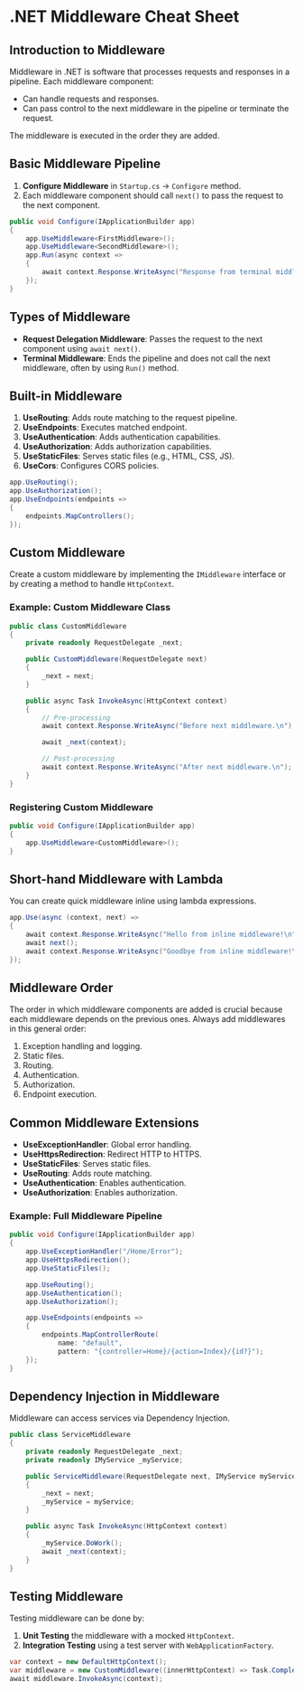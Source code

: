 # .NET Middleware Cheat Sheet

## Introduction to Middleware
Middleware in .NET is software that processes requests and responses in a pipeline. Each middleware component:
- Can handle requests and responses.
- Can pass control to the next middleware in the pipeline or terminate the request.
  
The middleware is executed in the order they are added.

## Basic Middleware Pipeline
1. **Configure Middleware** in `Startup.cs` -> `Configure` method.
2. Each middleware component should call `next()` to pass the request to the next component.

```csharp
public void Configure(IApplicationBuilder app)
{
    app.UseMiddleware<FirstMiddleware>();
    app.UseMiddleware<SecondMiddleware>();
    app.Run(async context =>
    {
        await context.Response.WriteAsync("Response from terminal middleware.");
    });
}
```

## Types of Middleware
- **Request Delegation Middleware**: Passes the request to the next component using `await next()`.
- **Terminal Middleware**: Ends the pipeline and does not call the next middleware, often by using `Run()` method.

## Built-in Middleware
1. **UseRouting**: Adds route matching to the request pipeline.
2. **UseEndpoints**: Executes matched endpoint.
3. **UseAuthentication**: Adds authentication capabilities.
4. **UseAuthorization**: Adds authorization capabilities.
5. **UseStaticFiles**: Serves static files (e.g., HTML, CSS, JS).
6. **UseCors**: Configures CORS policies.

```csharp
app.UseRouting();
app.UseAuthorization();
app.UseEndpoints(endpoints =>
{
    endpoints.MapControllers();
});
```

## Custom Middleware
Create a custom middleware by implementing the `IMiddleware` interface or by creating a method to handle `HttpContext`.

### Example: Custom Middleware Class
```csharp
public class CustomMiddleware
{
    private readonly RequestDelegate _next;

    public CustomMiddleware(RequestDelegate next)
    {
        _next = next;
    }

    public async Task InvokeAsync(HttpContext context)
    {
        // Pre-processing
        await context.Response.WriteAsync("Before next middleware.\n");

        await _next(context);

        // Post-processing
        await context.Response.WriteAsync("After next middleware.\n");
    }
}
```
### Registering Custom Middleware
```csharp
public void Configure(IApplicationBuilder app)
{
    app.UseMiddleware<CustomMiddleware>();
}
```

## Short-hand Middleware with Lambda
You can create quick middleware inline using lambda expressions.

```csharp
app.Use(async (context, next) =>
{
    await context.Response.WriteAsync("Hello from inline middleware!\n");
    await next();
    await context.Response.WriteAsync("Goodbye from inline middleware!\n");
});
```

## Middleware Order
The order in which middleware components are added is crucial because each middleware depends on the previous ones. Always add middlewares in this general order:

1. Exception handling and logging.
2. Static files.
3. Routing.
4. Authentication.
5. Authorization.
6. Endpoint execution.

## Common Middleware Extensions
- **UseExceptionHandler**: Global error handling.
- **UseHttpsRedirection**: Redirect HTTP to HTTPS.
- **UseStaticFiles**: Serves static files.
- **UseRouting**: Adds route matching.
- **UseAuthentication**: Enables authentication.
- **UseAuthorization**: Enables authorization.

### Example: Full Middleware Pipeline
```csharp
public void Configure(IApplicationBuilder app)
{
    app.UseExceptionHandler("/Home/Error");
    app.UseHttpsRedirection();
    app.UseStaticFiles();

    app.UseRouting();
    app.UseAuthentication();
    app.UseAuthorization();

    app.UseEndpoints(endpoints =>
    {
        endpoints.MapControllerRoute(
            name: "default",
            pattern: "{controller=Home}/{action=Index}/{id?}");
    });
}
```

## Dependency Injection in Middleware
Middleware can access services via Dependency Injection.

```csharp
public class ServiceMiddleware
{
    private readonly RequestDelegate _next;
    private readonly IMyService _myService;

    public ServiceMiddleware(RequestDelegate next, IMyService myService)
    {
        _next = next;
        _myService = myService;
    }

    public async Task InvokeAsync(HttpContext context)
    {
        _myService.DoWork();
        await _next(context);
    }
}
```
## Testing Middleware
Testing middleware can be done by:
1. **Unit Testing** the middleware with a mocked `HttpContext`.
2. **Integration Testing** using a test server with `WebApplicationFactory`.

```csharp
var context = new DefaultHttpContext();
var middleware = new CustomMiddleware((innerHttpContext) => Task.CompletedTask);
await middleware.InvokeAsync(context);
```
